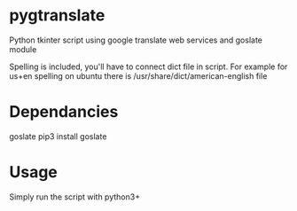 # pygtranslate
Python tkinter script using google translate web services and goslate module
  
Spelling is included, you'll have to connect dict file in script. For example for us+en spelling on ubuntu there is /usr/share/dict/american-english file  
  
# Dependancies  
goslate pip3 install goslate  


# Usage
Simply run the script with python3+
